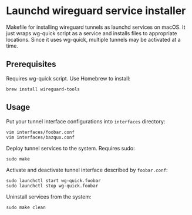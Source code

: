 # Launchd wireguard service installer

Makefile for installing wireguard tunnels as launchd services on macOS. It
just wraps wg-quick script as a service and installs files to appropriate
locations. Since it uses wg-quick, multiple tunnels may be activated at a time.


## Prerequisites

Requires wg-quick script. Use Homebrew to install:

```
brew install wireguard-tools
```


## Usage

Put your tunnel interface configurations into `interfaces` directory:

```
vim interfaces/foobar.conf
vim interfaces/bazqux.conf
```

Deploy tunnel services to the system. Requires sudo:

```
sudo make
```

Activate and deactivate tunnel interface described by `foobar.conf`:

```
sudo launchctl start wg-quick.foobar
sudo launchctl stop wg-quick.foobar
```

Uninstall services from the system:

```
sudo make clean
```
